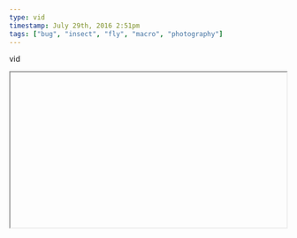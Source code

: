 ```yaml
---
type: vid
timestamp: July 29th, 2016 2:51pm
tags: ["bug", "insect", "fly", "macro", "photography"]
---
```

vid
<iframe width="500" height="281"  id="youtube_iframe" src="https://www.youtube.com/embed/G1vLIfLtD60[![thumbnail](http://i3.ytimg.com/vi/ /maxresdefault.jpg)](https://www.youtube.com/watch?v= )></iframe>                    
                                            
I don’t know what this music is, but I’m glad I found it.
 
                                                    <div id="footer">
                <span id="timestamp"> July 29th, 2016 2:51pm </span>
                                                          <span class="tag">bug</span>
                                          <span class="tag">insect</span>
                                          <span class="tag">fly</span>
                                          <span class="tag">macro</span>
                                          <span class="tag">photography</span>
                                                    
            </body>
        </html>

        
<small>source: https://saturdayxiii.tumblr.com/post/148164088519</small>